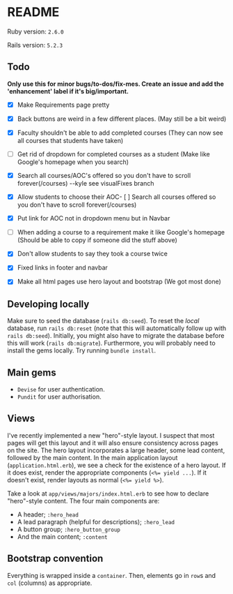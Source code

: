 # README

Ruby version: `2.6.0`

Rails version: `5.2.3`

## Todo
**Only use this for minor bugs/to-dos/fix-mes. Create an issue and add the 'enhancement' label if it's big/important.**

- [x] Make Requirements page pretty
- [x] Back buttons are weird in a few different places. (May still be a bit weird)
- [x] Faculty shouldn't be able to add completed courses (They can now see all courses that students have taken)
- [ ] Get rid of dropdown for completed courses as a student (Make like Google's homepage when you search)
- [x] Search all courses/AOC's offered so you don't have to scroll forever(/courses) --kyle see visualFixes branch
- [x] Allow students to choose their AOC- [ ] Search all courses offered so you don't have to scroll forever(/courses)
- [x] Put link for AOC not in dropdown menu but in Navbar 
- [ ] When adding a course to a requirement make it like Google's homepage (Should be able to copy if someone did the stuff above)
- [x] Don't allow students to say they took a course twice
- [x] Fixed links in footer and navbar
- [x] Make all html pages use hero layout and bootstrap (We got most done) 


## Developing locally
Make sure to seed the database (`rails db:seed`). To reset the _local_ database, run `rails db:reset` (note that this will automatically follow up with `rails db:seed`).
Initially, you might also have to migrate the database before this will work (`rails db:migrate`).
Furthermore, you will probably need to install the gems locally. Try running `bundle install`.

## Main gems
- `Devise` for user authentication.
- `Pundit` for user authorisation.

## Views
I've recently implemented a new "hero"-style layout. I suspect that most pages will get this layout and it will also ensure consistency across pages on the site. The hero layout incorporates a large header, some lead content, followed by the main content.
In the main application layout (`application.html.erb`), we see a check for the existence of a hero layout. If it does exist, render the appropriate components (`<%= yield ...`).
If it doesn't exist, render layouts as normal (`<%= yield %>`).

Take a look at `app/views/majors/index.html.erb` to see how to declare "hero"-style content. The four main components are:
- A header; `:hero_head`
- A lead paragraph (helpful for descriptions); `:hero_lead`
- A button group; `:hero_button_group`
- And the main content; `:content`

## Bootstrap convention
Everything is wrapped inside a `container`. Then, elements go in `row`s and `col` (columns) as appropriate.
